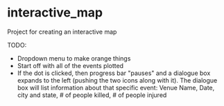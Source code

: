 interactive_map
===============

Project for creating an interactive map

TODO:
- Dropdown menu to make orange things
- Start off with all of the events plotted
- If the dot is clicked, then progress bar "pauses" and a dialogue box expands to the left (pushing the two icons along with it). The dialogue box will list information about that specific event: Venue Name, Date, city and state, # of people killed, # of people injured
